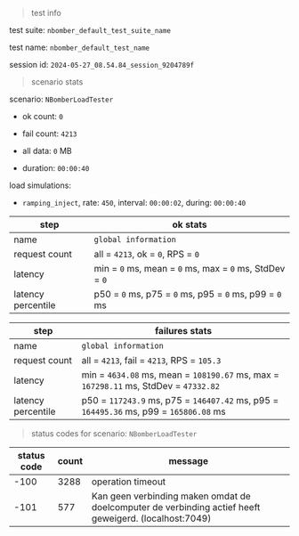 > test info

test suite: `nbomber_default_test_suite_name`

test name: `nbomber_default_test_name`

session id: `2024-05-27_08.54.84_session_9204789f`

> scenario stats

scenario: `NBomberLoadTester`

  - ok count: `0`

  - fail count: `4213`

  - all data: `0` MB

  - duration: `00:00:40`

load simulations:

  - `ramping_inject`, rate: `450`, interval: `00:00:02`, during: `00:00:40`

|step|ok stats|
|---|---|
|name|`global information`|
|request count|all = `4213`, ok = `0`, RPS = `0`|
|latency|min = `0` ms, mean = `0` ms, max = `0` ms, StdDev = `0`|
|latency percentile|p50 = `0` ms, p75 = `0` ms, p95 = `0` ms, p99 = `0` ms|


|step|failures stats|
|---|---|
|name|`global information`|
|request count|all = `4213`, fail = `4213`, RPS = `105.3`|
|latency|min = `4634.08` ms, mean = `108190.67` ms, max = `167298.11` ms, StdDev = `47332.82`|
|latency percentile|p50 = `117243.9` ms, p75 = `146407.42` ms, p95 = `164495.36` ms, p99 = `165806.08` ms|


> status codes for scenario: `NBomberLoadTester`

|status code|count|message|
|---|---|---|
|-100|3288|operation timeout|
|-101|577|Kan geen verbinding maken omdat de doelcomputer de verbinding actief heeft geweigerd. (localhost:7049)|


